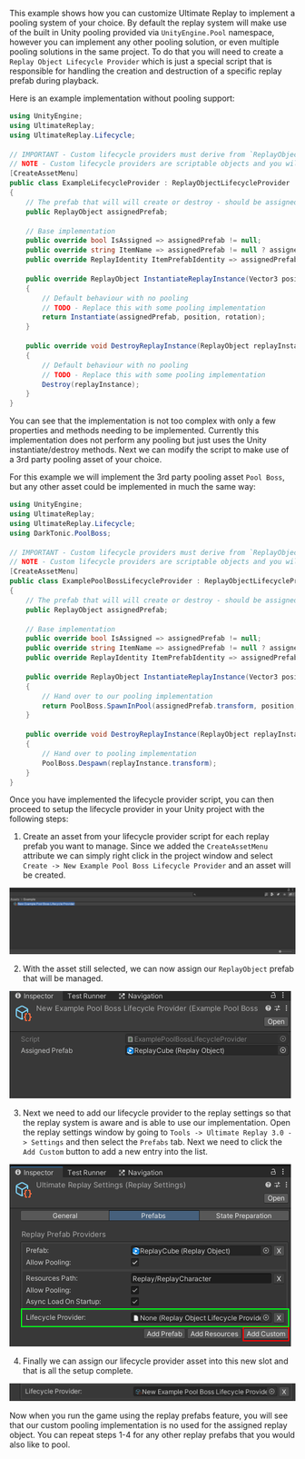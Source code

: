 
This example shows how you can customize Ultimate Replay to implement a pooling system of your choice. By default the replay system will make use of the built in Unity pooling provided via `UnityEngine.Pool` namespace, however you can implement any other pooling solution, or even multiple pooling solutions in the same project.
To do that you will need to create a `Replay Object Lifecycle Provider` which is just a special script that is responsible for handling the creation and destruction of a specific replay prefab during playback.

Here is an example implementation without pooling support:

```cs
using UnityEngine;
using UltimateReplay;
using UltimateReplay.Lifecycle;

// IMPORTANT - Custom lifecycle providers must derive from `ReplayObjectLifecycleProvider`
// NOTE - Custom lifecycle providers are scriptable objects and you will need to create an asset for each replay prefab you want to manage. For that reason it is easier to use the `CreateAssetMenu` attribute to make that process easier.
[CreateAssetMenu]
public class ExampleLifecycleProvider : ReplayObjectLifecycleProvider
{
	// The prefab that will will create or destroy - should be assigned in inspector
	public ReplayObject assignedPrefab;

	// Base implementation
	public override bool IsAssigned => assignedPrefab != null;
	public override string ItemName => assignedPrefab != null ? assignedPrefab.gameObject.name : null;
	public override ReplayIdentity ItemPrefabIdentity => assignedPrefab != null ? assignedPrefab.PrefabIdentity : ReplayIdentity.invalid;

	public override ReplayObject InstantiateReplayInstance(Vector3 position, Quaternion rotation)
	{
		// Default behaviour with no pooling
		// TODO - Replace this with some pooling implementation
		return Instantiate(assignedPrefab, position, rotation);
	}

	public override void DestroyReplayInstance(ReplayObject replayInstance)
	{
		// Default behaviour with no pooling
		// TODO - Replace this with some pooling implementation
		Destroy(replayInstance);
	}
}
```

You can see that the implementation is not too complex with only a few properties and methods needing to be implemented.
Currently this implementation does not perform any pooling but just uses the Unity instantiate/destroy methods. 
Next we can modify the script to make use of a 3rd party pooling asset of your choice.

For this example we will implement the 3rd party pooling asset `Pool Boss`, but any other asset could be implemented in much the same way:

```cs
using UnityEngine;
using UltimateReplay;
using UltimateReplay.Lifecycle;
using DarkTonic.PoolBoss;

// IMPORTANT - Custom lifecycle providers must derive from `ReplayObjectLifecycleProvider`
// NOTE - Custom lifecycle providers are scriptable objects and you will need to create an asset for each replay prefab you want to manage. For that reason it is easier to use the `CreateAssetMenu` attribute to make that process easier.
[CreateAssetMenu]
public class ExamplePoolBossLifecycleProvider : ReplayObjectLifecycleProvider
{
	// The prefab that will will create or destroy - should be assigned in inspector
	public ReplayObject assignedPrefab;

	// Base implementation
	public override bool IsAssigned => assignedPrefab != null;
	public override string ItemName => assignedPrefab != null ? assignedPrefab.gameObject.name : null;
	public override ReplayIdentity ItemPrefabIdentity => assignedPrefab != null ? assignedPrefab.PrefabIdentity : ReplayIdentity.invalid;

	public override ReplayObject InstantiateReplayInstance(Vector3 position, Quaternion rotation)
	{
		// Hand over to our pooling implementation
		return PoolBoss.SpawnInPool(assignedPrefab.transform, position, rotation).GetComponent<ReplayObject>();
	}

	public override void DestroyReplayInstance(ReplayObject replayInstance)
	{
		// Hand over to pooling implementation
		PoolBoss.Despawn(replayInstance.transform);
	}
}
```

Once you have implemented the lifecycle provider script, you can then proceed to setup the lifecycle provider in your Unity project with the following steps:

1. Create an asset from your lifecycle provider script for each replay prefab you want to manage. Since we added the `CreateAssetMenu` attribute we can simply right click in the project window and select `Create -> New Example Pool Boss Lifecycle Provider` and an asset will be created.

![image](https://github.com/TrivialInteractive/Ultimate-Replay-3.0-Samples/blob/412eb63535a5050786156061101c9a54c632f72b/Images/CodeExamples/ReplayLifecycleProviderCreateAsset.png)

2. With the asset still selected, we can now assign our `ReplayObject` prefab that will be managed.

![image](https://github.com/TrivialInteractive/Ultimate-Replay-3.0-Samples/blob/412eb63535a5050786156061101c9a54c632f72b/Images/CodeExamples/ReplayLifecycleProviderAssignReplayObject.png)

3. Next we need to add our lifecycle provider to the replay settings so that the replay system is aware and is able to use our implementation. Open the replay settings window by going to `Tools -> Ultimate Replay 3.0 -> Settings` and then select the `Prefabs` tab. Next we need to click the `Add Custom` button to add a new entry into the list.

![image](https://github.com/TrivialInteractive/Ultimate-Replay-3.0-Samples/blob/412eb63535a5050786156061101c9a54c632f72b/Images/CodeExamples/ReplayLifecycleProviderAddProviderSettings.png)

4. Finally we can assign our lifecycle provider asset into this new slot and that is all the setup complete.

![image](https://github.com/TrivialInteractive/Ultimate-Replay-3.0-Samples/blob/412eb63535a5050786156061101c9a54c632f72b/Images/CodeExamples/ReplayLifecycleProviderAssignProviderSettings.png)


Now when you run the game using the replay prefabs feature, you will see that our custom pooling implementation is no used for the assigned replay object. You can repeat steps 1-4 for any other replay prefabs that you would also like to pool.
